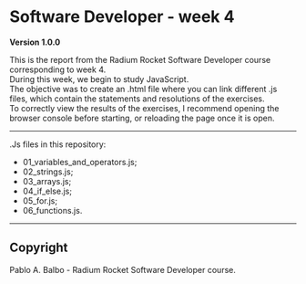# Software Developer - week 4

**Version 1.0.0**

This is the report from the Radium Rocket Software Developer course corresponding to week 4.  
During this week, we begin to study JavaScript.  
The objective was to create an .html file where you can link different .js files, which contain the statements and resolutions of the exercises.  
To correctly view the results of the exercises, I recommend opening the browser console before starting, or reloading the page once it is open.  

---

.Js files in this repository:

 - 01_variables_and_operators.js;
 - 02_strings.js;
 - 03_arrays.js;
 - 04_if_else.js;
 - 05_for.js;
 - 06_functions.js.

---

## Copyright ##

Pablo A. Balbo - Radium Rocket Software Developer course.